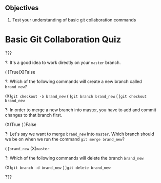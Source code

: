 ## Objectives

1. Test your understanding of basic git collaboration commands

# Basic Git Collaboration Quiz

???

?: It's a good idea to work directly on your `master` branch.

( )True(X)False

?: Which of the following commands will create a new branch called `brand_new`?

(X)`git checkout -b brand_new` ( )`git branch brand_new` ( )`git checkout brand_new`

?: In order to merge a new branch into master, you have to add and commit changes to that branch first.

(X)True ( )False

?: Let's say we want to merge `brand_new` into `master`. Which branch should we be on when we run the command `git merge brand_new`?

( )`brand_new` (X)`master`


?: Which of the following commands will delete the branch `brand_new`

(X)`git branch -d brand_new` ( )`git delete brand_new`

???
